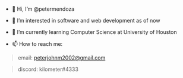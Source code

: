 # 

- 👋 Hi, I’m @petermendoza
- 👀 I’m interested in software and web development as of now
- 🌱 I’m currently learning Computer Science at University of Houston

- 📫 How to reach me: 
> email: peterjohnm2002@gmail.com

> discord: kilometer#4333

<!---
petermendoza/petermendoza is a ✨ special ✨ repository because its `README.md` (this file) appears on your GitHub profile.
You can click the Preview link to take a look at your changes.
--->

